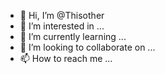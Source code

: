 - 👋 Hi, I’m @Thisother
- 👀 I’m interested in ...
- 🌱 I’m currently learning ...
- 💞️ I’m looking to collaborate on ...
- 📫 How to reach me ...

<!---
Thisother/Thisother is a ✨ special ✨ repository because its `README.md` (this file) appears on your GitHub profile.
You can click the Preview link to take a look at your changes.
--->
